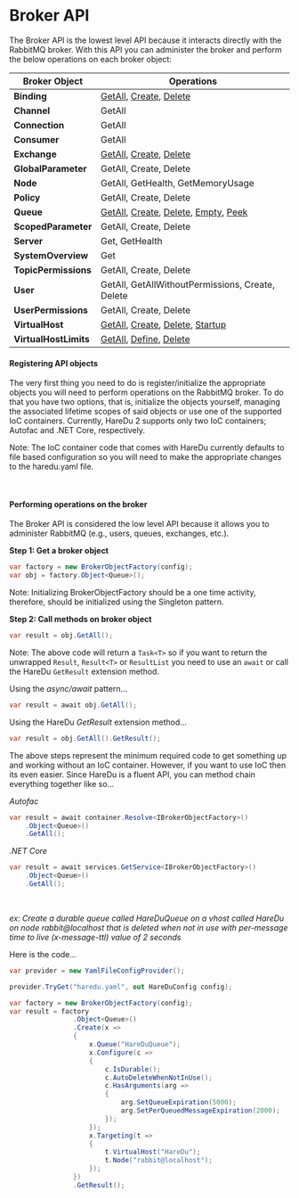 # Broker API

The Broker API is the lowest level API because it interacts directly with the RabbitMQ broker. With this API you can administer the broker and perform the below operations on each broker object:

| Broker Object | Operations |
|---| --- |
| **Binding** | [GetAll](https://github.com/ahives/HareDu2/blob/master/docs/binding-get.md), [Create](https://github.com/ahives/HareDu2/blob/master/docs/binding-create.md), [Delete](https://github.com/ahives/HareDu2/blob/master/docs/binding-delete.md) |
| **Channel** | GetAll |
| **Connection** | GetAll |
| **Consumer** | GetAll |
| **Exchange** | [GetAll](https://github.com/ahives/HareDu2/blob/master/docs/exchange-get.md), [Create](https://github.com/ahives/HareDu2/blob/master/docs/exchange-create.md), [Delete](https://github.com/ahives/HareDu2/blob/master/docs/exchange-delete.md) |
| **GlobalParameter** | GetAll, Create, Delete |
| **Node** | GetAll, GetHealth, GetMemoryUsage |
| **Policy** | GetAll, Create, Delete |
| **Queue** | [GetAll](https://github.com/ahives/HareDu2/blob/master/docs/queue-get.md), [Create](https://github.com/ahives/HareDu2/blob/master/docs/queue-create.md), [Delete](https://github.com/ahives/HareDu2/blob/master/docs/queue-delete.md), [Empty](https://github.com/ahives/HareDu2/blob/master/docs/queue-empty.md), [Peek](https://github.com/ahives/HareDu2/blob/master/docs/queue-peek.md) |
| **ScopedParameter** | GetAll, Create, Delete |
| **Server**  | Get, GetHealth |
| **SystemOverview** | Get |
| **TopicPermissions** | GetAll, Create, Delete |
| **User** | GetAll, GetAllWithoutPermissions, Create, Delete |
| **UserPermissions** | GetAll, Create, Delete |
| **VirtualHost** | [GetAll](https://github.com/ahives/HareDu2/blob/master/docs/vhost-get.md), [Create](https://github.com/ahives/HareDu2/blob/master/docs/vhost-create.md), [Delete](https://github.com/ahives/HareDu2/blob/master/docs/vhost-delete.md), [Startup](https://github.com/ahives/HareDu2/blob/master/docs/vhost-startup.md) |
| **VirtualHostLimits** | [GetAll](https://github.com/ahives/HareDu2/blob/master/docs/vhost-limits-get.md), [Define](https://github.com/ahives/HareDu2/blob/master/docs/vhost-limits-define.md), [Delete](https://github.com/ahives/HareDu2/blob/master/docs/vhost-limits-delete.md) |

#### Registering API objects
The very first thing you need to do is register/initialize the appropriate objects you will need to perform operations on the RabbitMQ broker. To do that you have two options, that is, initialize the objects yourself, managing the associated lifetime scopes of said objects or use one of the supported IoC containers. Currently, HareDu 2 supports only two IoC containers; Autofac and .NET Core, respectively.

Note: The IoC container code that comes with HareDu currently defaults to file based configuration so you will need to make the appropriate changes to the haredu.yaml file.

<br>

#### Performing operations on the broker
The Broker API is considered the low level API because it allows you to administer RabbitMQ (e.g., users, queues, exchanges, etc.).

**Step 1: Get a broker object**
```csharp
var factory = new BrokerObjectFactory(config);
var obj = factory.Object<Queue>();
```
Note: Initializing BrokerObjectFactory should be a one time activity, therefore, should be initialized using the Singleton pattern.

**Step 2: Call methods on broker object**
```csharp
var result = obj.GetAll();
```

Note: The above code will return a `Task<T>` so if you want to return the unwrapped ```Result```, ```Result<T>``` or ```ResultList``` you need to use an ```await``` or call the HareDu ```GetResult``` extension method.

Using the *async/await* pattern...
```csharp
var result = await obj.GetAll();
```

Using the HareDu *GetResult* extension method...
```csharp
var result = obj.GetAll().GetResult();
```

The above steps represent the minimum required code to get something up and working without an IoC container. However, if you want to use IoC then its even easier. Since HareDu is a fluent API, you can method chain everything together like so...

*Autofac*
```csharp
var result = await container.Resolve<IBrokerObjectFactory>()
    .Object<Queue>()
    .GetAll();
```

*.NET Core*
```csharp
var result = await services.GetService<IBrokerObjectFactory>()
    .Object<Queue>()
    .GetAll();
```

<br>

*ex: Create a durable queue called *HareDuQueue* on a vhost called *HareDu* on node *rabbit@localhost* that is deleted when not in use with per-message time to live (x-message-ttl) value of 2 seconds*

Here is the code...

```csharp
var provider = new YamlFileConfigProvider();

provider.TryGet("haredu.yaml", out HareDuConfig config);

var factory = new BrokerObjectFactory(config);
var result = factory
                .Object<Queue>()
                .Create(x =>
                {
                    x.Queue("HareDuQueue");
                    x.Configure(c =>
                    {
                        c.IsDurable();
                        c.AutoDeleteWhenNotInUse();
                        c.HasArguments(arg =>
                        {
                            arg.SetQueueExpiration(5000);
                            arg.SetPerQueuedMessageExpiration(2000);
                        });
                    });
                    x.Targeting(t =>
                    {
                        t.VirtualHost("HareDu");
                        t.Node("rabbit@localhost");
                    });
                })
                .GetResult();
```
